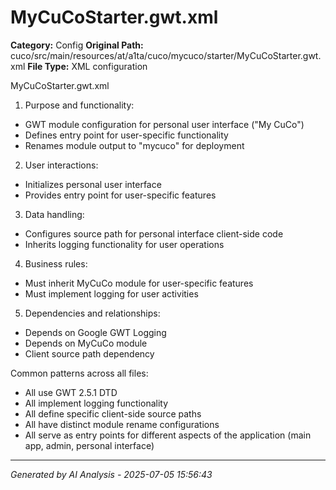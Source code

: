 # MyCuCoStarter.gwt.xml

**Category:** Config
**Original Path:** cuco/src/main/resources/at/a1ta/cuco/mycuco/starter/MyCuCoStarter.gwt.xml
**File Type:** XML configuration

MyCuCoStarter.gwt.xml
1. Purpose and functionality:
- GWT module configuration for personal user interface ("My CuCo")
- Defines entry point for user-specific functionality
- Renames module output to "mycuco" for deployment

2. User interactions:
- Initializes personal user interface
- Provides entry point for user-specific features

3. Data handling:
- Configures source path for personal interface client-side code
- Inherits logging functionality for user operations

4. Business rules:
- Must inherit MyCuCo module for user-specific features
- Must implement logging for user activities

5. Dependencies and relationships:
- Depends on Google GWT Logging
- Depends on MyCuCo module
- Client source path dependency

Common patterns across all files:
- All use GWT 2.5.1 DTD
- All implement logging functionality
- All define specific client-side source paths
- All have distinct module rename configurations
- All serve as entry points for different aspects of the application (main app, admin, personal interface)

---
*Generated by AI Analysis - 2025-07-05 15:56:43*
